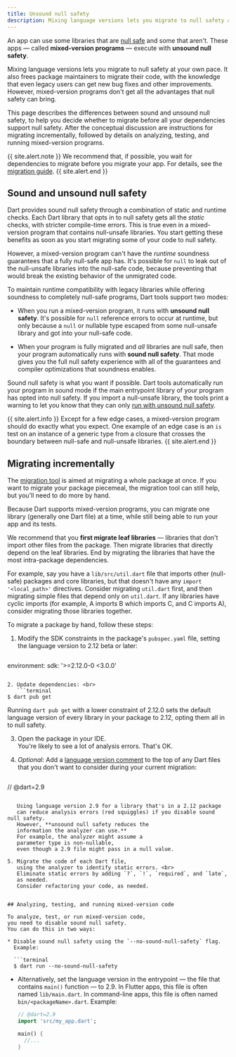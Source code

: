 ```yaml
---
title: Unsound null safety
description: Mixing language versions lets you migrate to null safety at your own pace, with some of the benefits of null safety.
---
```


An app can use some libraries that
are [null safe][] and some that aren't.
These apps — called **mixed-version programs** —
execute with **unsound null safety**.

[null safe]: /null-safety

Mixing language versions lets you migrate to null safety at your own pace.
It also frees package maintainers to migrate their code,
with the knowledge that even legacy users can get new
bug fixes and other improvements.
However, mixed-version programs don't get all the advantages
that null safety can bring.

This page describes the differences between sound and unsound null safety,
to help you decide whether to migrate before
all your dependencies support null safety.
After the conceptual discussion are instructions for migrating incrementally,
followed by details on analyzing, testing, and running mixed-version programs.

{{ site.alert.note }}
  We recommend that, if possible, you wait for dependencies to migrate
  before you migrate your app.
  For details, see the [migration guide][].
{{ site.alert.end }}

[migration guide]: /null-safety/migration-guide


## Sound and unsound null safety

Dart provides sound null safety through a combination of
static and runtime checks.
Each Dart library that opts in to null safety gets
all the _static_ checks, with stricter compile-time errors.
This is true even in a mixed-version program that contains
null-unsafe libraries.
You start getting these benefits
as soon as you start migrating some of your code to null safety.

However, a mixed-version program can't have the
_runtime_ soundness guarantees that a fully null-safe app has.
It's possible for `null` to leak out of the null-unsafe libraries
into the null-safe code, because
preventing that would break the existing behavior of the unmigrated code.

To maintain runtime compatibility with legacy libraries
while offering soundness to completely null-safe programs,
Dart tools support two modes:

* When you run a mixed-version program,
  it runs with **unsound null safety**.
  It's possible for `null` reference errors to occur at runtime,
  but only because a `null` or nullable type escaped from
  some null-unsafe library and got into your null-safe code.

* When your program is fully migrated and _all_ libraries are null safe,
  then your program automatically runs with **sound null safety**.
  That mode gives you the full null safety experience with
  all of the guarantees and compiler optimizations that soundness enables.

Sound null safety is what you want if possible.
Dart tools automatically run your program in sound mode if
the main entrypoint library of your program has opted into null safety.
If you import a null-unsafe library,
the tools print a warning to let you know that
they can only [run with unsound null safety](#analyzing-and-testing).

{{ site.alert.info }}
  Except for a few edge cases,
  a mixed-version program should do exactly what you expect.
  One example of an edge case is an `is` test
  on an instance of a generic type from a closure
  that crosses the boundary between null-safe and null-unsafe libraries.
{{ site.alert.end }}


## Migrating incrementally

The [migration tool][] is aimed at migrating a whole package at once.
If you want to migrate your package piecemeal,
the migration tool can still help,
but you'll need to do more by hand.

[migration tool]: /null-safety/migration-guide#step2-migrate

Because Dart supports mixed-version programs,
you can migrate one library (generally one Dart file) at a time,
while still being able to run your app and its tests.

We recommend that you **first migrate leaf libraries** —
libraries that don't import other files from the package.
Then migrate libraries that directly depend on the leaf libraries.
End by migrating the libraries that have the most
intra-package dependencies.

For example, say you have a `lib/src/util.dart` file
that imports other (null-safe) packages and core libraries,
but that doesn't have any `import '<local_path>'` directives.
Consider migrating `util.dart` first,
and then migrating simple files that depend only on `util.dart`.
If any libraries have cyclic imports
(for example, A imports B which imports C, and C imports A),
consider migrating those libraries together.

To migrate a package by hand, follow these steps:

1. Modify the SDK constraints in the package's `pubspec.yaml` file,
   setting the language version to 2.12 beta or later:
   ```yaml
environment:
  sdk: '>=2.12.0-0 <3.0.0'
```

2. Update dependencies: <br>
   ```terminal
$ dart pub get
```

   Running `dart pub get` with a lower constraint of 2.12.0
   sets the default language version of
   every library in your package to 2.12,
   opting them all in to null safety.


3. Open the package in your IDE. <br>
   You're likely to see a lot of analysis errors.
   That's OK.

4. _Optional:_ Add a [language version comment][] to the top of
   any Dart files that you don't want to consider during your current migration:
   ```dart
// @dart=2.9
```

   Using language version 2.9 for a library that's in a 2.12 package
   can reduce analysis errors (red squiggles) if you disable sound null safety.
   However, **unsound null safety reduces the
   information the analyzer can use.**
   For example, the analyzer might assume a
   parameter type is non-nullable,
   even though a 2.9 file might pass in a null value.

5. Migrate the code of each Dart file,
   using the analyzer to identify static errors. <br>
   Eliminate static errors by adding `?`, `!`, `required`, and `late`,
   as needed.
   Consider refactoring your code, as needed.


## Analyzing, testing, and running mixed-version code

To analyze, test, or run mixed-version code,
you need to disable sound null safety.
You can do this in two ways:

* Disable sound null safety using the `--no-sound-null-safety` flag.
  Example:

  ```terminal
  $ dart run --no-sound-null-safety
  ```

* Alternatively, set the language version in the entrypoint —
  the file that contains `main()` function — to 2.9.
  In Flutter apps, this file is often named `lib/main.dart`.
  In command-line apps, this file is often named `bin/<packageName>.dart`.
  Example:

  ```dart
  // @dart=2.9
  import 'src/my_app.dart';

  main() {
    //...
  }
  ```

[language version comment]: /guides/language/evolution#per-library-language-version-selection
[package config]: https://pub.dev/packages/package_config

